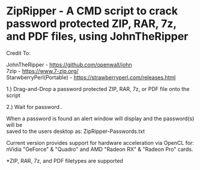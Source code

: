 # ZipRipper - A CMD script to crack password protected ZIP, RAR, 7z, and PDF files, using JohnTheRipper

Credit To: <br>

JohnTheRipper - <a href="https://github.com/openwall/john">https://github.com/openwall/john</a><br>
7zip - <a href="https://www.7-zip.org/">https://www.7-zip.org/</a><br>
StarwberryPerl(Portable) - <a href="https://strawberryperl.com/releases.html">https://strawberryperl.com/releases.html</a><br>

1.) Drag-and-Drop a password protected ZIP, RAR, 7z, or PDF file onto the script<br>

2.) Wait for password..<br>

When a password is found an alert window will display and the password(s) will be<br>
saved to the users desktop as: ZipRipper-Passwords.txt

Current version provides support for hardware acceleration via OpenCL for:<br>
nVidia "GeForce" & "Quadro" and AMD "Radeon RX" & "Radeon Pro" cards.<br>

*ZIP, RAR, 7z, and PDF filetypes are supported
